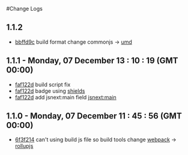 #Change Logs

## 1.1.2
- [bbffd9c](../../commit/bbffd9c) build format change commonjs -> [umd](https://github.com/rollup/rollup/wiki/JavaScript-API#format)  

## 1.1.1 - Monday, 07 December 13 : 10 : 19 (GMT 00:00)
- [faf122d](../../commit/faf122d) build script fix
- [faf122d](../../commit/faf122d) badge using [shields](https://github.com/badges/shields)
- [faf122d](../../commit/faf122d) add jsnext:main field [jsnext:main](https://github.com/rollup/rollup/wiki/jsnext:main)

## 1.1.0 - Monday, 07 December 11 : 45 : 56 (GMT 00:00)
- [6f3f214](../../commit/6f3f214) can't using build js file so build tools change [webpack](https://webpack.github.io/) -> [rollupjs](http://rollupjs.org/)
